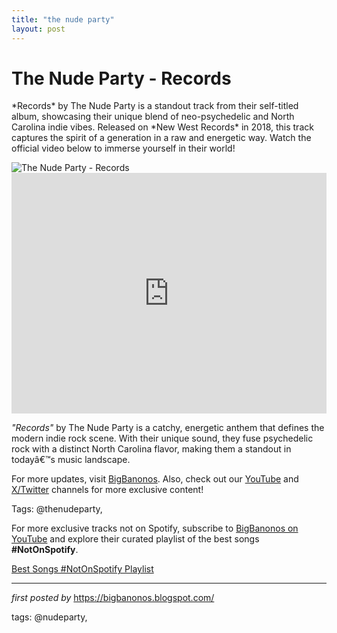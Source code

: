 ```yaml
---
title: "the nude party"
layout: post
---
```

<!-- Title of the Post -->
<h1 >The Nude Party - Records</h1> <!-- Introductory Text -->
<p >*Records* by The Nude Party is a standout track from their self-titled album, showcasing their unique blend of neo-psychedelic and North Carolina indie vibes. Released on *New West Records* in 2018, this track captures the spirit of a generation in a raw and energetic way. Watch the official video below to immerse yourself in their world!</p> <!-- Featured Image -->
<div > <img src="https://m.media-amazon.com/images/I/81f7WZ200jL._UF1000,1000_QL80_.jpg" alt="The Nude Party - Records" />
</div> <!-- YouTube Video Embed -->
<div > <iframe width="100%" height="385" src="https://www.youtube.com/embed/ojxcc8RIMlE" title="The Nude Party - 'Records' [Official Video]" frameborder="0" allow="accelerometer; autoplay; clipboard-write; encrypted-media; gyroscope; picture-in-picture; web-share" referrerpolicy="strict-origin-when-cross-origin" allowfullscreen></iframe>
</div> <!-- Song Information -->
<div > <p><em>"Records"</em> by The Nude Party is a catchy, energetic anthem that defines the modern indie rock scene. With their unique sound, they fuse psychedelic rock with a distinct North Carolina flavor, making them a standout in todayâ€™s music landscape.</p>
</div> <!-- Footer Links -->
<div > <p>For more updates, visit <a href="https://bigbanonos.blogspot.com/" target="_blank">BigBanonos</a>. Also, check out our <a href="https://www.youtube.com/@BigBanonos" target="_blank">YouTube</a> and <a href="https://x.com/bigbanonos" target="_blank">X/Twitter</a> channels for more exclusive content!</p>
</div> <!-- Tags -->
<p >Tags: @thenudeparty,</p>


<!--Subscribe and Playlist Links-->
<div>
    <p>For more exclusive tracks not on Spotify, subscribe to <a href="https://www.youtube.com/@BigBanonos" target="_blank">BigBanonos on YouTube</a> and explore their curated playlist of the best songs <strong>#NotOnSpotify</strong>.</p>
    <p><a href="https://www.youtube.com/playlist?list=PLtuNtuTatqI0kFahUCbtbfenC_ET5O_tr" target="_blank">Best Songs #NotOnSpotify Playlist<br /></a></p></div>

<hr />

<p><em>first posted by</em> <a href="https://bigbanonos.blogspot.com/" rel="noopener" target="_new">https://bigbanonos.blogspot.com/</a></p>

<p>tags: @nudeparty,</p>
